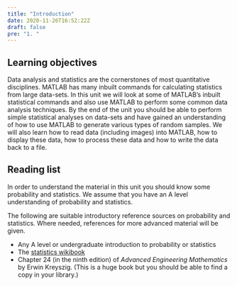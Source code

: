 ```yaml
---
title: "Introduction"
date: 2020-11-26T16:52:22Z
draft: false
pre: "1. "
---
```



## Learning objectives

Data analysis and statistics are the cornerstones of most quantitative disciplines. MATLAB has many inbuilt commands for calculating statistics from large data-sets. In this unit we will look at some of MATLAB’s inbuilt statistical commands and also use MATLAB to perform some common data analysis techniques. By the end of the unit you should be able to perform simple statistical analyses on data-sets and have gained an understanding of how to use MATLAB to generate various types of random samples. We will also learn how to read data (including images) into MATLAB, how to display these data, how to process these data and how to write the data back to a file. 


## Reading list

In order to understand the material in this unit you should know some probability and statistics. We assume that you have an A level understanding of probability and statistics.

The following are suitable introductory reference sources on probability and statistics. Where needed, references for more advanced material will be given.

- Any A level or undergraduate introduction to probability or statistics
- The [statistics wikibook](http://en.wikibooks.org/wiki/Statistics)
- Chapter 24 (in the ninth edition) of <em>Advanced Engineering Mathematics</em> by Erwin Kreyszig. (This is a huge book but you should be able to find a copy in your library.)
